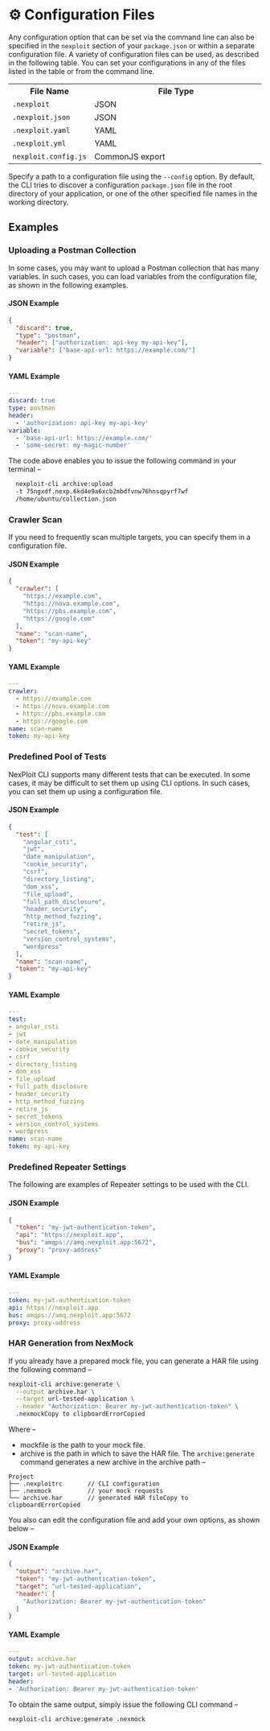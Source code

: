 # ⚙️ Configuration Files
Any configuration option that can be set via the command line can also be specified in the `nexploit` section of your `package.json` or within a separate configuration file. A variety of configuration files can be used, as described in the following table. You can set your configurations in any of the files listed in the table or from the command line.

<table id="simple-table">
    <tr>
        <th width="20%"><strong>File Name</strong></th>
        <th <strong>File Type</strong></th>
    </tr>
    <tr>
        <td><code>.nexploit</code></td>
        <td> JSON </td>
    </tr>
    <tr>
        <td><code>.nexploit.json</code></td>
        <td> JSON </td>
    </tr>
    <tr>
        <td><code>.nexploit.yaml</code></td>
        <td> YAML </td>
    </tr>
    <tr>
        <td><code>.nexploit.yml</code></td>
        <td> YAML </td>
    </tr>
    <tr>
        <td><code>nexploit.config.js</code></td>
        <td> CommonJS export </td>
    </tr>
</table>

Specify a path to a configuration file using the `--config` option. By default, the CLI tries to discover a configuration `package.json` file in the root directory of your application, or one of the other specified file names in the working directory.

## Examples

### Uploading a Postman Collection
In some cases, you may want to upload a Postman collection that has many variables. In such cases, you can load variables from the configuration file, as shown in the following examples.

#### JSON Example
```JSON
{
  "discard": true,
  "type": "postman",
  "header": ["authorization: api-key my-api-key"],
  "variable": ["base-api-url: https://example.com/"]
}
```
#### YAML Example
```YAML
---
discard: true
type: postman
header:
  - 'authorization: api-key my-api-key'
variable:
  - 'base-api-url: https://example.com/'
  - 'some-secret: my-magic-number'
```
The code above enables you to issue the following command in your terminal –
```bash
  nexploit-cli archive:upload
  -t 75ngxdf.nexp.6kd4e9a6xcb2mbdfvnw76hnsqpyrf7wf
  /home/ubuntu/collection.json
```

### Crawler Scan
If you need to frequently scan multiple targets, you can specify them in a configuration file.

#### JSON Example
```JSON
{
  "crawler": [
    "https://example.com",
    "https://nova.example.com",
    "https://pbs.example.com",
    "https://google.com"
  ],
  "name": "scan-name",
  "token": "my-api-key"
}
```

#### YAML Example
```YAML
---
crawler:
  - https://example.com
  - https://nova.example.com
  - https://pbs.example.com
  - https://google.com
name: scan-name
token: my-api-key
```

### Predefined Pool of Tests
NexPloit CLI supports many different tests that can be executed. In some cases, it may be difficult to set them up using CLI options. In such cases, you can set them up using a configuration file.

#### JSON Example
```JSON
{
  "test": [
    "angular_csti",
    "jwt",
    "date_manipulation",
    "cookie_security",
    "csrf",
    "directory_listing",
    "dom_xss",
    "file_upload",
    "full_path_disclosure",
    "header_security",
    "http_method_fuzzing",
    "retire_js",
    "secret_tokens",
    "version_control_systems",
    "wordpress"
  ],
  "name": "scan-name",
  "token": "my-api-key"
}
```

#### YAML Example
```YAML
---
test:
- angular_csti
- jwt
- date_manipulation
- cookie_security
- csrf
- directory_listing
- dom_xss
- file_upload
- full_path_disclosure
- header_security
- http_method_fuzzing
- retire_js
- secret_tokens
- version_control_systems
- wordpress
name: scan-name
token: my-api-key
```

### Predefined Repeater Settings
The following are examples of Repeater settings to be used with the CLI.

#### JSON Example
```JSON
{
  "token": "my-jwt-authentication-token",
  "api": "https://nexploit.app",
  "bus": "amqps://amq.nexploit.app:5672",
  "proxy": "proxy-address"
}
```

#### YAML Example
```YAML
---
token: my-jwt-authentication-token
api: https://nexploit.app
bus: amqps://amq.nexploit.app:5672
proxy: proxy-address
```

### HAR Generation from NexMock
If you already have a prepared mock file, you can generate a HAR file using the following command –
```bash
nexploit-cli archive:generate \
  --output archive.har \
  --target url-tested-application \
  --header "Authorization: Bearer my-jwt-authentication-token" \
  .nexmockCopy to clipboardErrorCopied
```
Where –
* mockfile is the path to your mock file.
* archive is the path in which to save the HAR file.
The `archive:generate` command generates a new archive in the archive path –
```
Project
├── .nexploitrc       // CLI configuration
├── .nexmock          // your mock requests
└── archive.har       // generated HAR fileCopy to clipboardErrorCopied
```
You also can edit the configuration file and add your own options, as shown below –

#### JSON Example
```JSON
{
  "output": "archive.har",
  "token": "my-jwt-authentication-token",
  "target": "url-tested-application",
  "header": [
    "Authorization: Bearer my-jwt-authentication-token"
  ]
}
```

#### YAML Example
```YAML
---
output: archive.har
token: my-jwt-authentication-token
target: url-tested-application
header:
- 'Authorization: Bearer my-jwt-authentication-token'
```
To obtain the same output, simply issue the following CLI command –
```bash
nexploit-cli archive:generate .nexmock
```